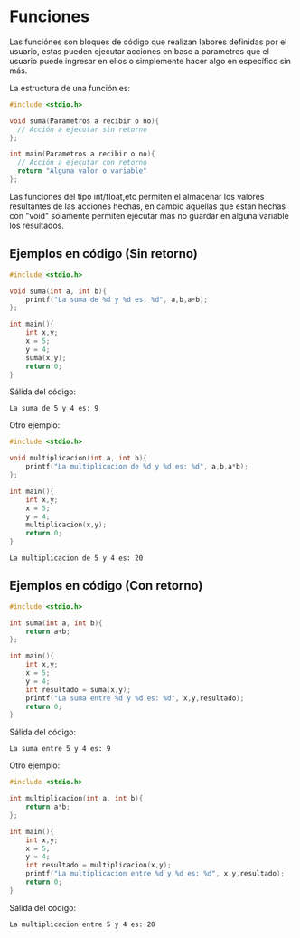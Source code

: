 # Funciones
Las funciónes son bloques de código que realizan labores definidas por el usuario, estas pueden ejecutar acciones en base a parametros que el usuario
puede ingresar en ellos o simplemente hacer algo en específico sin más.

La estructura de una función es:

```c
#include <stdio.h>

void suma(Parametros a recibir o no){
  // Acción a ejecutar sin retorno
};

int main(Parametros a recibir o no){
  // Acción a ejecutar con retorno
  return "Alguna valor o variable"
};
```

Las funciones del tipo int/float,etc permiten el almacenar los valores resultantes de las acciones hechas, en cambio aquellas que estan hechas con "void" 
solamente permiten ejecutar mas no guardar en alguna variable los resultados.

## Ejemplos en código (Sin retorno)

```c
#include <stdio.h>

void suma(int a, int b){
    printf("La suma de %d y %d es: %d", a,b,a+b);
};

int main(){
    int x,y;
    x = 5;
    y = 4;
    suma(x,y);
    return 0;
}
```

Sálida del código:

```
La suma de 5 y 4 es: 9
```

Otro ejemplo: 

```c
#include <stdio.h>

void multiplicacion(int a, int b){
    printf("La multiplicacion de %d y %d es: %d", a,b,a*b);
};

int main(){
    int x,y;
    x = 5;
    y = 4;
    multiplicacion(x,y);
    return 0;
}
```

```
La multiplicacion de 5 y 4 es: 20
```

## Ejemplos en código (Con retorno)

```c
#include <stdio.h>

int suma(int a, int b){
    return a+b;
};

int main(){
    int x,y;
    x = 5;
    y = 4;
    int resultado = suma(x,y);
    printf("La suma entre %d y %d es: %d", x,y,resultado);
    return 0;
}
```

Sálida del código:

```
La suma entre 5 y 4 es: 9
```

Otro ejemplo: 

```c
#include <stdio.h>

int multiplicacion(int a, int b){
    return a*b;
};

int main(){
    int x,y;
    x = 5;
    y = 4;
    int resultado = multiplicacion(x,y);
    printf("La multiplicacion entre %d y %d es: %d", x,y,resultado);
    return 0;
}
```

Sálida del código:

```
La multiplicacion entre 5 y 4 es: 20
```


